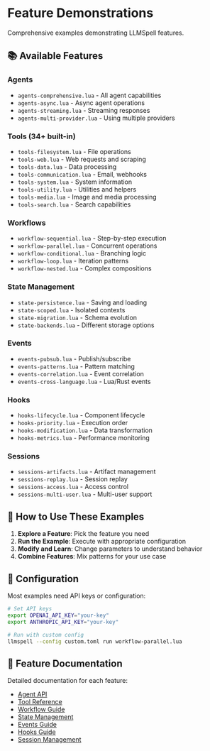 # Feature Demonstrations

Comprehensive examples demonstrating LLMSpell features.

## 📚 Available Features

### Agents
- `agents-comprehensive.lua` - All agent capabilities
- `agents-async.lua` - Async agent operations
- `agents-streaming.lua` - Streaming responses
- `agents-multi-provider.lua` - Using multiple providers

### Tools (34+ built-in)
- `tools-filesystem.lua` - File operations
- `tools-web.lua` - Web requests and scraping
- `tools-data.lua` - Data processing
- `tools-communication.lua` - Email, webhooks
- `tools-system.lua` - System information
- `tools-utility.lua` - Utilities and helpers
- `tools-media.lua` - Image and media processing
- `tools-search.lua` - Search capabilities

### Workflows
- `workflow-sequential.lua` - Step-by-step execution
- `workflow-parallel.lua` - Concurrent operations
- `workflow-conditional.lua` - Branching logic
- `workflow-loop.lua` - Iteration patterns
- `workflow-nested.lua` - Complex compositions

### State Management
- `state-persistence.lua` - Saving and loading
- `state-scoped.lua` - Isolated contexts
- `state-migration.lua` - Schema evolution
- `state-backends.lua` - Different storage options

### Events
- `events-pubsub.lua` - Publish/subscribe
- `events-patterns.lua` - Pattern matching
- `events-correlation.lua` - Event correlation
- `events-cross-language.lua` - Lua/Rust events

### Hooks
- `hooks-lifecycle.lua` - Component lifecycle
- `hooks-priority.lua` - Execution order
- `hooks-modification.lua` - Data transformation
- `hooks-metrics.lua` - Performance monitoring

### Sessions
- `sessions-artifacts.lua` - Artifact management
- `sessions-replay.lua` - Session replay
- `sessions-access.lua` - Access control
- `sessions-multi-user.lua` - Multi-user support

## 🎯 How to Use These Examples

1. **Explore a Feature**: Pick the feature you need
2. **Run the Example**: Execute with appropriate configuration
3. **Modify and Learn**: Change parameters to understand behavior
4. **Combine Features**: Mix patterns for your use case

## 🔧 Configuration

Most examples need API keys or configuration:

```bash
# Set API keys
export OPENAI_API_KEY="your-key"
export ANTHROPIC_API_KEY="your-key"

# Run with custom config
llmspell --config custom.toml run workflow-parallel.lua
```

## 📖 Feature Documentation

Detailed documentation for each feature:
- [Agent API](../../../docs/user-guide/agent-api.md)
- [Tool Reference](../../../docs/user-guide/tool-reference.md)
- [Workflow Guide](../../../docs/user-guide/workflow-api.md)
- [State Management](../../../docs/user-guide/state-management.md)
- [Events Guide](../../../docs/user-guide/events-guide.md)
- [Hooks Guide](../../../docs/user-guide/hooks-guide.md)
- [Session Management](../../../docs/user-guide/session-management.md)